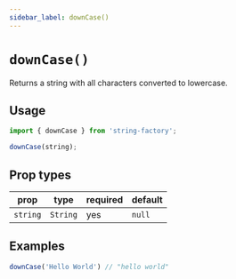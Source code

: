 ```yaml
---
sidebar_label: downCase()
---
```


# `downCase()`
Returns a string with all characters converted to lowercase.

## Usage
```javascript
import { downCase } from 'string-factory';

downCase(string);
```

## Prop types
| prop     | type     | required | default   |
|----------|----------|----------|-----------|
| `string` | `String` | yes      | `null`    |

## Examples
```javascript
downCase('Hello World') // "hello world"
```
